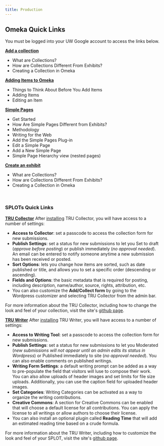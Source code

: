 ```yaml
---
title: Production
---
```


## Omeka Quick Links
You must be logged into your UW Google account to access the links below.

[**Add a collection**](https://docs.google.com/document/d/1qegWPloeWD01lAYo1YnUv4rOMh0H2v6QwwIM8j4SAkM/edit?usp=sharing)
- What are Collections?
- How are Collections Different From Exhibits?
- Creating a Collection in Omeka

[**Adding Items to Omeka**](https://docs.google.com/document/d/1sTMUZpkS8PHbgzPrz_BMprfheUKA6Kb0kS8E6ndeNpI/edit?usp=sharing)
- Things to Think About Before You Add Items
- Adding Items
- Editing an Item

[**Simple Pages**](https://docs.google.com/document/d/1EsgObosLNqeQ-6ofHotT7UurG5ZhJL_ZrxpaseLo8cU/edit?usp=sharing)
- Get Started
- How Are Simple Pages Different from Exhibits?
- Methodology
- Writing for the Web
- Add the Simple Pages Plug-in
- Edit a Simple Page
- Add a New Simple Page
- Simple Page Hierarchy view (nested pages)


[**Create an exhibit**](https://docs.google.com/document/d/1JX56w6bhwa-6AayBC-CN70y3e6EbUNJUkzgL9Twb44s/edit?usp=sharing)
- What are Collections?
- How are Collections Different From Exhibits?
- Creating a Collection in Omeka


<br>

### SPLOTs Quick Links

[**TRU Collector**](https://splot.ca/splots/tru-collector/)
After [installing](https://kekuanoo.github.io/course-in-a-box/modules/introduction/_posts/2000-01-05-installation.md) TRU Collector, you will have access to a number of settings:
- **Access to Collector**: set a passcode to access the collection form for new submissions.
- **Publish Settings**: set a status for new submissions to let you Set to draft (*approve before posting*) or publish immediately (*no approval needed*). An email can be entered to notify someone anytime a new submission has been received or posted.
- **Sort Options**: lets you change how items are sorted, such as date published or title, and allows you to set a specific order (descending or ascending).
- **Fields and Options**: the basic metadata that is required for posting, including description, name/author, source, rights, attribution, etc.
- You can also customize the **Add/Collect form** by going to the Wordpress customizer and selecting TRU Collector from the admin bar.

For more information about the TRU Collector, including how to change the look and feel of your collection, visit the site's [github page](https://github.com/cogdog/tru-collector).


[**TRU Writer**](https://splot.ca/splots/tru-writer/)
After [installing](https://kekuanoo.github.io/course-in-a-box/modules/introduction/_posts/2000-01-05-installation.md) TRU Writer, you will have access to a number of settings:
- **Access to Writing Tool**: set a passcode to access the collection form for new submissions.
- **Publish Settings**: set a status for new submissions to let you Moderated (*new submissions will not appear until an admin edits its status in Wordpress*) or Published immediately to site (*no approval needed*). You can also enable comments on published writings.
- **Writing Form Settings**: a default writing prompt can be added as a way to pre-populate the field that visitors will luse to compose their work. You can also allow uploads of header images and set limits for file size uploads. Additionally, you can use the caption field for uploaded header images.
- **Set Categories**: Writing Categories can be activated as a way to organize the writing contributions.
- **Creative Commons**: A section for Creative Commons can be enabled that will choose a default license for all contributions. You can apply the license to all writings or allow authors to choose their license.
- You can also install an optional plugin called **Reading Time** that will add an estimated reading time based on a crude formula. 


For more information about the TRU Writer, including how to customize the look and feel of your SPLOT, visit the site's [github page](https://github.com/cogdog/truwriter).
